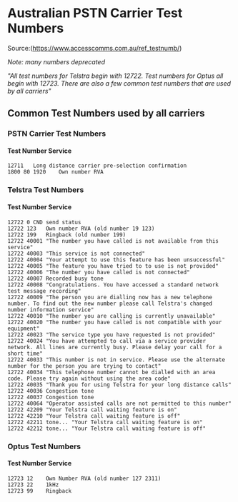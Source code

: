 # Australian PSTN Carrier Test Numbers
Source:(https://www.accesscomms.com.au/ref_testnumb/)

_Note: many numbers deprecated_

_"All test numbers for Telstra begin with 12722. Test numbers for Optus all begin with 12723. There are also a few common test numbers that are used by all carriers"_


## Common Test Numbers used by all carriers

### PSTN Carrier Test Numbers
#### Test Number	Service

```
12711	Long distance carrier pre-selection confirmation
1800 80 1920	Own number RVA
```

### Telstra Test Numbers
#### Test Number	Service

```
12722 0	CND send status
12722 123	Own number RVA (old number 19 123)
12722 199	Ringback (old number 199)
12722 40001	"The number you have called is not available from this service"
12722 40003	"This service is not connected"
12722 40004	"Your attempt to use this feature has been unsuccessful"
12722 40005	"The feature you have tried to to use is not provided"
12722 40006	"The number you have called is not connected"
12722 40007	Recorded busy tone
12722 40008	"Congratulations. You have accessed a standard network test message recording"
12722 40009	"The person you are dialling now has a new telephone number. To find out the new number please call Telstra's changed number information service"
12722 40010	"The number you are calling is currently unavailable"
12722 40020	"The number you have called is not compatible with your equipment"
12722 40023	"The service type you have requested is not provided"
12722 40024	"You have attempted to call via a service provider network. All lines are currently busy. Please delay your call for a short time"
12722 40033	"This number is not in service. Please use the alternate number for the person you are trying to contact"
12722 40034	"This telephone number cannot be dialled with an area code. Please try again without using the area code"
12722 40035	"Thank you for using Telstra for your long distance calls"
12722 40036	Congestion tone
12722 40037	Congestion tone
12722 40064	"Operator assisted calls are not permitted to this number"
12722 42209	"Your Telstra call waiting feature is on"
12722 42210	"Your Telstra call waiting feature is off"
12722 42211	tone... "Your Telstra call waiting feature is on"
12722 42212	tone... "Your Telstra call waiting feature is off"
```


### Optus Test Numbers
#### Test Number	Service

```
12723 12	Own Number RVA (old number 127 2311)
12723 22	1kHz
12723 99	Ringback
```

